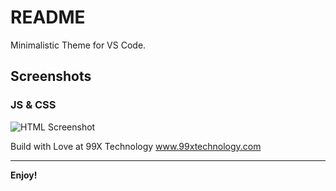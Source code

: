 # README

Minimalistic Theme for VS Code.

Screenshots
---

### JS & CSS
![HTML Screenshot](https://github.com/99xt/Sea-green-theme/blob/master/img/js&css.jpg)


Build with Love at 99X Technology www.99xtechnology.com

---


**Enjoy!**
